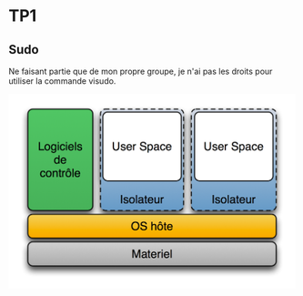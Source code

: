 TP1
========

## Sudo

Ne faisant partie que de mon propre groupe, je n'ai pas les droits pour utiliser la commande visudo.

![Message d'erreur de visudo](https://raw.githubusercontent.com/vfo1409/virtualisation/master/Images/Diagramme_ArchiIsolateur.png "Message d'erreur de visudo")
